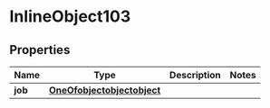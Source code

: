 

# InlineObject103

## Properties

Name | Type | Description | Notes
------------ | ------------- | ------------- | -------------
**job** | [**OneOfobjectobjectobject**](OneOfobjectobjectobject.md) |  | 



